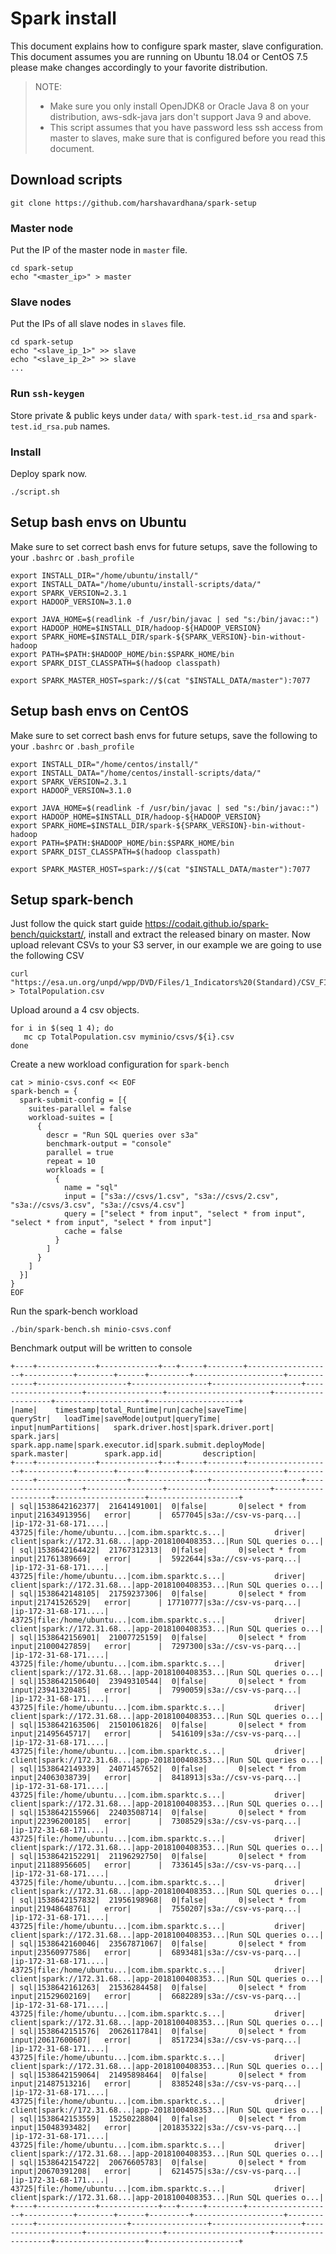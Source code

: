 # Spark install
This document explains how to configure spark master, slave configuration. This document assumes you are running on Ubuntu 18.04 or CentOS 7.5
please make changes accordingly to your favorite distribution.

> NOTE:
> - Make sure you only install OpenJDK8 or Oracle Java 8 on your distribution, aws-sdk-java jars don't support Java 9 and above.
> - This script assumes that you have password less ssh access from master to slaves, make sure that is configured before you read this document.

## Download scripts
```
git clone https://github.com/harshavardhana/spark-setup
```

### Master node
Put the IP of the master node in `master` file.
```
cd spark-setup
echo "<master_ip>" > master
```

### Slave nodes
Put the IPs of all slave nodes in `slaves` file.
```
cd spark-setup
echo "<slave_ip_1>" >> slave
echo "<slave_ip_2>" >> slave
...
```

### Run `ssh-keygen`
Store private & public keys under `data/` with `spark-test.id_rsa` and `spark-test.id_rsa.pub` names.

### Install
Deploy spark now.
```
./script.sh
```
## Setup bash envs on Ubuntu
Make sure to set correct bash envs for future setups, save the following to your `.bashrc` or `.bash_profile`
```
export INSTALL_DIR="/home/ubuntu/install/"
export INSTALL_DATA="/home/ubuntu/install-scripts/data/"
export SPARK_VERSION=2.3.1
export HADOOP_VERSION=3.1.0

export JAVA_HOME=$(readlink -f /usr/bin/javac | sed "s:/bin/javac::")
export HADOOP_HOME=$INSTALL_DIR/hadoop-${HADOOP_VERSION}
export SPARK_HOME=$INSTALL_DIR/spark-${SPARK_VERSION}-bin-without-hadoop
export PATH=$PATH:$HADOOP_HOME/bin:$SPARK_HOME/bin
export SPARK_DIST_CLASSPATH=$(hadoop classpath)

export SPARK_MASTER_HOST=spark://$(cat "$INSTALL_DATA/master"):7077
```

## Setup bash envs on CentOS
Make sure to set correct bash envs for future setups, save the following to your `.bashrc` or `.bash_profile`
```
export INSTALL_DIR="/home/centos/install/"
export INSTALL_DATA="/home/centos/install-scripts/data/"
export SPARK_VERSION=2.3.1
export HADOOP_VERSION=3.1.0

export JAVA_HOME=$(readlink -f /usr/bin/javac | sed "s:/bin/javac::")
export HADOOP_HOME=$INSTALL_DIR/hadoop-${HADOOP_VERSION}
export SPARK_HOME=$INSTALL_DIR/spark-${SPARK_VERSION}-bin-without-hadoop
export PATH=$PATH:$HADOOP_HOME/bin:$SPARK_HOME/bin
export SPARK_DIST_CLASSPATH=$(hadoop classpath)

export SPARK_MASTER_HOST=spark://$(cat "$INSTALL_DATA/master"):7077
```

## Setup spark-bench
Just follow the quick start guide https://codait.github.io/spark-bench/quickstart/, install and extract the released binary on master. Now upload relevant CSVs to your S3 server, in our example we are going to use the following CSV

```
curl "https://esa.un.org/unpd/wpp/DVD/Files/1_Indicators%20(Standard)/CSV_FILES/WPP2017_TotalPopulationBySex.csv" > TotalPopulation.csv
```

Upload around a 4 csv objects.
```
for i in $(seq 1 4); do
   mc cp TotalPopulation.csv myminio/csvs/${i}.csv
done

```

Create a new workload configuration for `spark-bench`
```
cat > minio-csvs.conf << EOF
spark-bench = {
  spark-submit-config = [{
    suites-parallel = false
    workload-suites = [
      {
        descr = "Run SQL queries over s3a"
        benchmark-output = "console"
        parallel = true
        repeat = 10
        workloads = [
          {
            name = "sql"
            input = ["s3a://csvs/1.csv", "s3a://csvs/2.csv", "s3a://csvs/3.csv", "s3a://csvs/4.csv"]
            query = ["select * from input", "select * from input", "select * from input", "select * from input"]
            cache = false
          }
        ]
      }
    ]
  }]
}
EOF
```

Run the spark-bench workload
```
./bin/spark-bench.sh minio-csvs.conf
```

Benchmark output will be written to console
```
+----+-------------+-------------+---+-----+--------+-------------------+-----------+--------+------+---------+--------------------+-------------+--------------------+-----------------+--------------------+--------------------+-----------------+-----------------------+--------------------+--------------------+--------------------+
|name|    timestamp|total_Runtime|run|cache|saveTime|           queryStr|   loadTime|saveMode|output|queryTime|               input|numPartitions|   spark.driver.host|spark.driver.port|          spark.jars|      spark.app.name|spark.executor.id|spark.submit.deployMode|        spark.master|        spark.app.id|         description|
+----+-------------+-------------+---+-----+--------+-------------------+-----------+--------+------+---------+--------------------+-------------+--------------------+-----------------+--------------------+--------------------+-----------------+-----------------------+--------------------+--------------------+--------------------+
| sql|1538642162377|  21641491001|  0|false|       0|select * from input|21634913956|   error|      |  6577045|s3a://csv-vs-parq...|             |ip-172-31-68-171....|            43725|file:/home/ubuntu...|com.ibm.sparktc.s...|           driver|                 client|spark://172.31.68...|app-2018100408353...|Run SQL queries o...|
| sql|1538642164422|  21767312313|  0|false|       0|select * from input|21761389669|   error|      |  5922644|s3a://csv-vs-parq...|             |ip-172-31-68-171....|            43725|file:/home/ubuntu...|com.ibm.sparktc.s...|           driver|                 client|spark://172.31.68...|app-2018100408353...|Run SQL queries o...|
| sql|1538642148105|  21759237306|  0|false|       0|select * from input|21741526529|   error|      | 17710777|s3a://csv-vs-parq...|             |ip-172-31-68-171....|            43725|file:/home/ubuntu...|com.ibm.sparktc.s...|           driver|                 client|spark://172.31.68...|app-2018100408353...|Run SQL queries o...|
| sql|1538642156901|  21007725159|  0|false|       0|select * from input|21000427859|   error|      |  7297300|s3a://csv-vs-parq...|             |ip-172-31-68-171....|            43725|file:/home/ubuntu...|com.ibm.sparktc.s...|           driver|                 client|spark://172.31.68...|app-2018100408353...|Run SQL queries o...|
| sql|1538642150640|  23949310544|  0|false|       0|select * from input|23941320485|   error|      |  7990059|s3a://csv-vs-parq...|             |ip-172-31-68-171....|            43725|file:/home/ubuntu...|com.ibm.sparktc.s...|           driver|                 client|spark://172.31.68...|app-2018100408353...|Run SQL queries o...|
| sql|1538642163506|  21501061826|  0|false|       0|select * from input|21495645717|   error|      |  5416109|s3a://csv-vs-parq...|             |ip-172-31-68-171....|            43725|file:/home/ubuntu...|com.ibm.sparktc.s...|           driver|                 client|spark://172.31.68...|app-2018100408353...|Run SQL queries o...|
| sql|1538642149339|  24071457652|  0|false|       0|select * from input|24063038739|   error|      |  8418913|s3a://csv-vs-parq...|             |ip-172-31-68-171....|            43725|file:/home/ubuntu...|com.ibm.sparktc.s...|           driver|                 client|spark://172.31.68...|app-2018100408353...|Run SQL queries o...|
| sql|1538642155966|  22403508714|  0|false|       0|select * from input|22396200185|   error|      |  7308529|s3a://csv-vs-parq...|             |ip-172-31-68-171....|            43725|file:/home/ubuntu...|com.ibm.sparktc.s...|           driver|                 client|spark://172.31.68...|app-2018100408353...|Run SQL queries o...|
| sql|1538642152291|  21196292750|  0|false|       0|select * from input|21188956605|   error|      |  7336145|s3a://csv-vs-parq...|             |ip-172-31-68-171....|            43725|file:/home/ubuntu...|com.ibm.sparktc.s...|           driver|                 client|spark://172.31.68...|app-2018100408353...|Run SQL queries o...|
| sql|1538642157832|  21956198968|  0|false|       0|select * from input|21948648761|   error|      |  7550207|s3a://csv-vs-parq...|             |ip-172-31-68-171....|            43725|file:/home/ubuntu...|com.ibm.sparktc.s...|           driver|                 client|spark://172.31.68...|app-2018100408353...|Run SQL queries o...|
| sql|1538642160046|  23567871067|  0|false|       0|select * from input|23560977586|   error|      |  6893481|s3a://csv-vs-parq...|             |ip-172-31-68-171....|            43725|file:/home/ubuntu...|com.ibm.sparktc.s...|           driver|                 client|spark://172.31.68...|app-2018100408353...|Run SQL queries o...|
| sql|1538642161263|  21536284458|  0|false|       0|select * from input|21529602169|   error|      |  6682289|s3a://csv-vs-parq...|             |ip-172-31-68-171....|            43725|file:/home/ubuntu...|com.ibm.sparktc.s...|           driver|                 client|spark://172.31.68...|app-2018100408353...|Run SQL queries o...|
| sql|1538642151576|  20626117841|  0|false|       0|select * from input|20617600607|   error|      |  8517234|s3a://csv-vs-parq...|             |ip-172-31-68-171....|            43725|file:/home/ubuntu...|com.ibm.sparktc.s...|           driver|                 client|spark://172.31.68...|app-2018100408353...|Run SQL queries o...|
| sql|1538642159064|  21495898464|  0|false|       0|select * from input|21487513216|   error|      |  8385248|s3a://csv-vs-parq...|             |ip-172-31-68-171....|            43725|file:/home/ubuntu...|com.ibm.sparktc.s...|           driver|                 client|spark://172.31.68...|app-2018100408353...|Run SQL queries o...|
| sql|1538642153559|  15250228804|  0|false|       0|select * from input|15048393482|   error|      |201835322|s3a://csv-vs-parq...|             |ip-172-31-68-171....|            43725|file:/home/ubuntu...|com.ibm.sparktc.s...|           driver|                 client|spark://172.31.68...|app-2018100408353...|Run SQL queries o...|
| sql|1538642154722|  20676605783|  0|false|       0|select * from input|20670391208|   error|      |  6214575|s3a://csv-vs-parq...|             |ip-172-31-68-171....|            43725|file:/home/ubuntu...|com.ibm.sparktc.s...|           driver|                 client|spark://172.31.68...|app-2018100408353...|Run SQL queries o...|
+----+-------------+-------------+---+-----+--------+-------------------+-----------+--------+------+---------+--------------------+-------------+--------------------+-----------------+--------------------+--------------------+-----------------+-----------------------+--------------------+--------------------+--------------------+
```
